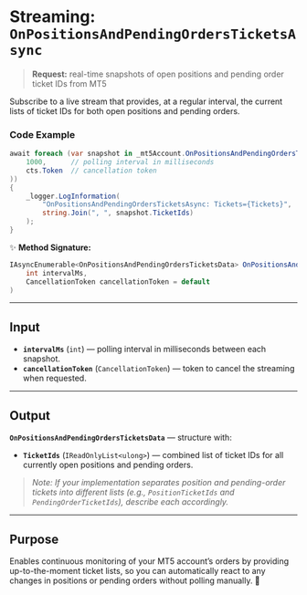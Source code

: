 # Streaming: `OnPositionsAndPendingOrdersTicketsAsync`

> **Request:** real-time snapshots of open positions and pending order ticket IDs from MT5

Subscribe to a live stream that provides, at a regular interval, the current lists of ticket IDs for both open positions and pending orders.

### Code Example

```csharp
await foreach (var snapshot in _mt5Account.OnPositionsAndPendingOrdersTicketsAsync(
    1000,      // polling interval in milliseconds
    cts.Token  // cancellation token
))
{
    _logger.LogInformation(
        "OnPositionsAndPendingOrdersTicketsAsync: Tickets={Tickets}",
        string.Join(", ", snapshot.TicketIds)
    );
}
```

✨ **Method Signature:**

```csharp
IAsyncEnumerable<OnPositionsAndPendingOrdersTicketsData> OnPositionsAndPendingOrdersTicketsAsync(
    int intervalMs,
    CancellationToken cancellationToken = default
)
```

---

## Input

* **`intervalMs`** (`int`) — polling interval in milliseconds between each snapshot.
* **`cancellationToken`** (`CancellationToken`) — token to cancel the streaming when requested.

---

## Output

**`OnPositionsAndPendingOrdersTicketsData`** — structure with:

* **`TicketIds`** (`IReadOnlyList<ulong>`) — combined list of ticket IDs for all currently open positions and pending orders.

> *Note: If your implementation separates position and pending-order tickets into different lists (e.g., `PositionTicketIds` and `PendingOrderTicketIds`), describe each accordingly.*

---

## Purpose

Enables continuous monitoring of your MT5 account’s orders by providing up-to-the-moment ticket lists, so you can automatically react to any changes in positions or pending orders without polling manually. 🚀
